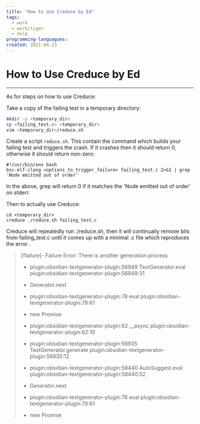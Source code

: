 ```yaml
---
title: "How to Use Creduce by Ed"
tags:
  - work
  - work/tiger
  - help
programming-languagues:
created: 2021-04-23
---
```

# How to Use Creduce by Ed
---
As for steps on how to use Creduce:

Take a copy of the failing test in a temporary directory:

```bash
mkdir -p <temporary_dir>
cp <failing_test.c> <temporary_dir>
vim <temporary_dir>/reduce.sh
```

Create a script `reduce.sh`. This contain the command which builds your failing test and triggers the crash. If it crashes then it should return 0, otherwise it should return non-zero:

```
#!/usr/bin/env bash
bsc-elf-clang <options_to_trigger_failure> failing_test.c 2>&1 | grep 'Node emitted out of order'
```

In the above, grep will return 0 if it matches the 'Node emitted out of order' on stderr.

Then to actually use Creduce:

```
cd <temporary_dir>
creduce ./reduce.sh failing_test.c

```

Creduce will repeatedly run ./reduce.sh, then it will continually remove bits from failing_test.c until it comes up with a minimal .c file which reproduces the error .
> [!failure]- Failure 
>   Error: There is another generation process
>   
>   - plugin:obsidian-textgenerator-plugin:56949 TextGenerator.eval
>     plugin:obsidian-textgenerator-plugin:56949:31
>   
>   - Generator.next
>   
>   - plugin:obsidian-textgenerator-plugin:78 eval
>     plugin:obsidian-textgenerator-plugin:78:61
>   
>   - new Promise
>   
>   - plugin:obsidian-textgenerator-plugin:62 __async
>     plugin:obsidian-textgenerator-plugin:62:10
>   
>   - plugin:obsidian-textgenerator-plugin:56935 TextGenerator.generate
>     plugin:obsidian-textgenerator-plugin:56935:12
>   
>   - plugin:obsidian-textgenerator-plugin:58440 AutoSuggest.eval
>     plugin:obsidian-textgenerator-plugin:58440:52
>   
>   - Generator.next
>   
>   - plugin:obsidian-textgenerator-plugin:78 eval
>     plugin:obsidian-textgenerator-plugin:78:61
>   
>   - new Promise
>   
>  
